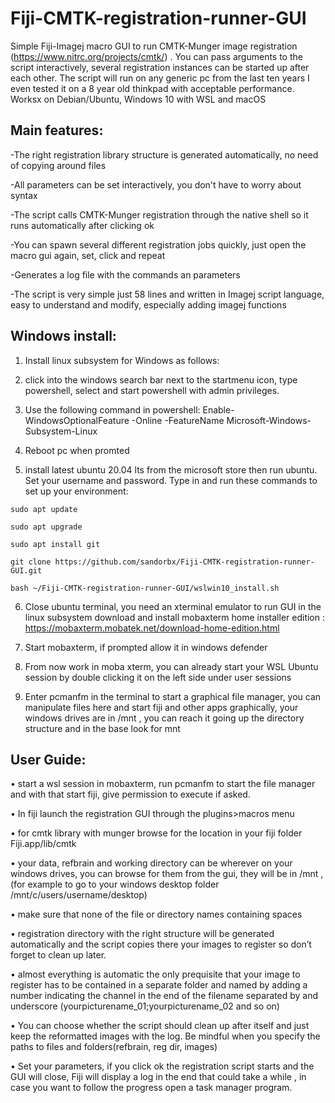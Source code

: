 # Fiji-CMTK-registration-runner-GUI
Simple Fiji-Imagej macro GUI to run CMTK-Munger image registration (https://www.nitrc.org/projects/cmtk/) . You can pass arguments to the script interactively, several registration instances can be started up after each other. 
The script will run on any generic pc from the last ten years I even tested it on a 8 year old thinkpad with acceptable performance. Worksx on Debian/Ubuntu, Windows 10 with WSL  and macOS

## Main features:

-The right registration library structure is generated automatically, no need of copying around files

-All parameters can be set interactively, you don't have to worry about syntax

-The script calls CMTK-Munger registration through the native shell so it runs automatically after clicking ok

-You can spawn several different registration jobs quickly, just open the macro gui again, set, click and repeat

-Generates a log file with the commands an parameters

-The script is very simple just 58 lines and written in Imagej script language, easy to understand and modify, especially adding imagej functions

## Windows install:

1. Install linux subsystem for Windows as follows:

2. click into the windows search bar next to the startmenu icon, type powershell,  select and start powershell with admin privileges.

3. Use the following command in powershell: Enable-WindowsOptionalFeature -Online -FeatureName Microsoft-Windows-Subsystem-Linux

4. Reboot pc when promted

5. install latest ubuntu 20.04 lts  from the microsoft store then run ubuntu. Set your username and password. Type in and run these commands to set up your environment:

  `sudo apt update`

  `sudo apt upgrade`

  `sudo apt install git`
  
  `git clone https://github.com/sandorbx/Fiji-CMTK-registration-runner-GUI.git`
  
  `bash ~/Fiji-CMTK-registration-runner-GUI/wslwin10_install.sh`


6. Close ubuntu terminal,  you need an xterminal emulator to run GUI in the linux subsystem download and install mobaxterm home installer edition :  https://mobaxterm.mobatek.net/download-home-edition.html

7. Start mobaxterm, if prompted allow it in windows defender

8. From now work in moba xterm, you can already start your WSL Ubuntu session by double clicking it on the left side under user sessions

9. Enter pcmanfm in the terminal to start a graphical file manager, you can manipulate files here and start fiji and other apps graphically, your windows drives are in /mnt , you can reach it going up the directory structure and in the base look for mnt

## User Guide:

• start a wsl session in mobaxterm, run pcmanfm to start the file manager and with that start fiji, give permission to execute if asked.

• In fiji launch the registration GUI through the plugins>macros menu

• for cmtk library with munger browse for the location in your fiji folder Fiji.app/lib/cmtk

• your data, refbrain and working directory can be wherever on your windows drives, you can browse for them from the gui, they will be in /mnt , (for example to go to your windows desktop folder /mnt/c/users/username/desktop)

• make sure that none of the file or directory names containing spaces

• registration directory with the right structure will be generated automatically and the script copies there your images to register so don’t forget to clean up later.

• almost everything is automatic the only prequisite that your image to register has to be contained in a separate folder  and named by adding a number indicating the channel in the end of the filename separated by and underscore (yourpicturename_01;yourpicturename_02 and so on)

• You can choose whether the script should clean up after itself and just keep the reformatted images with the log. Be mindful when you specify the paths to files and         folders(refbrain, reg dir, images)

• Set your parameters, if you click ok the registration script starts and the GUI will close, Fiji will display a log in the end that could take a while , in case you want to follow the progress open a task manager program.


